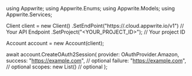 using Appwrite;
using Appwrite.Enums;
using Appwrite.Models;
using Appwrite.Services;

Client client = new Client()
    .SetEndPoint("https://<REGION>.cloud.appwrite.io/v1") // Your API Endpoint
    .SetProject("<YOUR_PROJECT_ID>"); // Your project ID

Account account = new Account(client);

await account.CreateOAuth2Session(
    provider: OAuthProvider.Amazon,
    success: "https://example.com", // optional
    failure: "https://example.com", // optional
    scopes: new List<string>() // optional
);